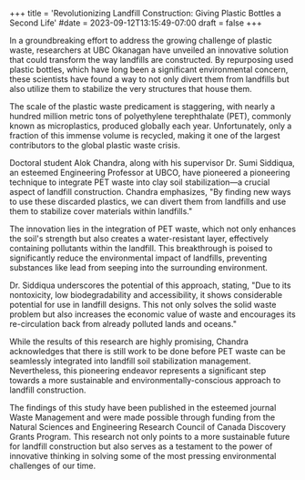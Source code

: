 +++
title = 'Revolutionizing Landfill Construction: Giving Plastic Bottles a Second Life'
#date = 2023-09-12T13:15:49-07:00
draft = false
+++

In a groundbreaking effort to address the growing challenge of plastic waste, researchers at UBC Okanagan have unveiled an innovative solution that could transform the way landfills are constructed. By repurposing used plastic bottles, which have long been a significant environmental concern, these scientists have found a way to not only divert them from landfills but also utilize them to stabilize the very structures that house them.

The scale of the plastic waste predicament is staggering, with nearly a hundred million metric tons of polyethylene terephthalate (PET), commonly known as microplastics, produced globally each year. Unfortunately, only a fraction of this immense volume is recycled, making it one of the largest contributors to the global plastic waste crisis.

Doctoral student Alok Chandra, along with his supervisor Dr. Sumi Siddiqua, an esteemed Engineering Professor at UBCO, have pioneered a pioneering technique to integrate PET waste into clay soil stabilization—a crucial aspect of landfill construction. Chandra emphasizes, "By finding new ways to use these discarded plastics, we can divert them from landfills and use them to stabilize cover materials within landfills."

The innovation lies in the integration of PET waste, which not only enhances the soil's strength but also creates a water-resistant layer, effectively containing pollutants within the landfill. This breakthrough is poised to significantly reduce the environmental impact of landfills, preventing substances like lead from seeping into the surrounding environment.

Dr. Siddiqua underscores the potential of this approach, stating, "Due to its nontoxicity, low biodegradability and accessibility, it shows considerable potential for use in landfill designs. This not only solves the solid waste problem but also increases the economic value of waste and encourages its re-circulation back from already polluted lands and oceans."

While the results of this research are highly promising, Chandra acknowledges that there is still work to be done before PET waste can be seamlessly integrated into landfill soil stabilization management. Nevertheless, this pioneering endeavor represents a significant step towards a more sustainable and environmentally-conscious approach to landfill construction.

The findings of this study have been published in the esteemed journal Waste Management and were made possible through funding from the Natural Sciences and Engineering Research Council of Canada Discovery Grants Program. This research not only points to a more sustainable future for landfill construction but also serves as a testament to the power of innovative thinking in solving some of the most pressing environmental challenges of our time.
